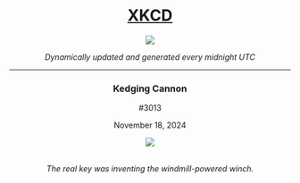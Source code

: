 
<h1 align="center"><a href="https://xkcd.com">XKCD</a></h1>
<div align="center">
    <img src="https://img.shields.io/github/last-commit/ShashashankThakur/XKCD?label=last%20updated" />
</div>

<p align="center"><i>Dynamically updated and generated every midnight UTC</i></p>
<hr>
<div align="center">
    <h3><strong>Kedging Cannon</strong></h3>
    <p>#3013</p>
    <p>November 18, 2024</p>
    <img src="https://imgs.xkcd.com/comics/kedging_cannon.png">
    <br></br>
    <p><i>The real key was inventing the windmill-powered winch.</i></p>
</div>
